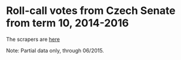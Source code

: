 # Roll-call votes from Czech Senate from term 10, 2014-2016

The scrapers are [here](https://github.com/michalskop/scraper-senat.cz)

Note: Partial data only, through 06/2015.
